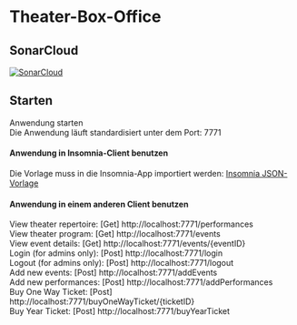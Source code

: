 # Theater-Box-Office
## SonarCloud
[![SonarCloud](https://sonarcloud.io/images/project_badges/sonarcloud-orange.svg)](https://sonarcloud.io/summary/new_code?id=dk1553_Theater-Box-Office)

## Starten
Anwendung starten\
Die Anwendung läuft standardisiert unter dem Port: 7771
#### Anwendung in Insomnia-Client benutzen
Die Vorlage muss in die Insomnia-App importiert werden:
[Insomnia JSON-Vorlage](https://github.com/dk1553/Theater-Box-Office/blob/master/0-cleanproject-plugins/0-cleanproject-plugins/src/main/java/rest/Insomnia.json)

#### Anwendung in einem anderen Client benutzen
View theater repertoire: [Get] http://localhost:7771/performances \
View theater program: [Get] http://localhost:7771/events \
View event details: [Get] http://localhost:7771/events/{eventID} \
Login (for admins only): [Post] http://localhost:7771/login \
Logout (for admins only): [Post] http://localhost:7771/logout \
Add new events: [Post] http://localhost:7771/addEvents \
Add new performances: [Post] http://localhost:7771/addPerformances \
Buy One Way Ticket: [Post] http://localhost:7771/buyOneWayTicket/{ticketID} \
Buy Year Ticket: [Post] http://localhost:7771/buyYearTicket 
